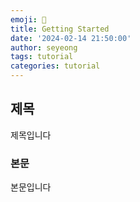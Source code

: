 ```yaml
---
emoji: 🧢
title: Getting Started
date: '2024-02-14 21:50:00'
author: seyeong
tags: tutorial
categories: tutorial
---
```


## 제목 
제목입니다

### 본문
본문입니다